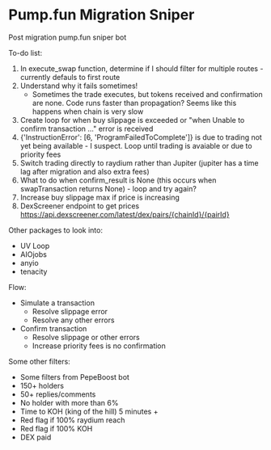 # Pump.fun Migration Sniper
Post migration pump.fun sniper bot

To-do list:
1. In execute_swap function, determine if I should filter for multiple routes - currently defauls to first route
2. Understand why it fails sometimes!
    - Sometimes the trade executes, but tokens received and confirmation are none. Code runs faster than propagation? Seems like this happens when chain is very slow
3. Create loop for when buy slippage is exceeded or "when Unable to confirm transaction ..." error is received
4. {'InstructionError': [6, 'ProgramFailedToComplete']} is due to trading not yet being available - I suspect. Loop until trading is avaiable or due to priority fees
5. Switch trading directly to raydium rather than Jupiter (jupiter has a time lag after migration and also extra fees)
7. What to do when confirm_result is None (this occurs when swapTransaction returns None) - loop and try again?
8. Increase buy slippage max if price is increasing
9. DexScreener endpoint to get prices https://api.dexscreener.com/latest/dex/pairs/{chainId}/{pairId}


Other packages to look into:
 - UV Loop
 - AIOjobs
 - anyio
 - tenacity

Flow:
 - Simulate a transaction
    - Resolve slippage error
    - Resolve any other errors
- Confirm transaction
    - Resolve slippage or other errors
    - Increase priority fees is no confirmation


Some other filters:
- Some filters from PepeBoost bot
- 150+ holders
- 50+ replies/comments
- No holder with more than 6%
- Time to KOH (king of the hill) 5 minutes +
- Red flag if 100% raydium reach
- Red flag if 100% KOH
- DEX paid
